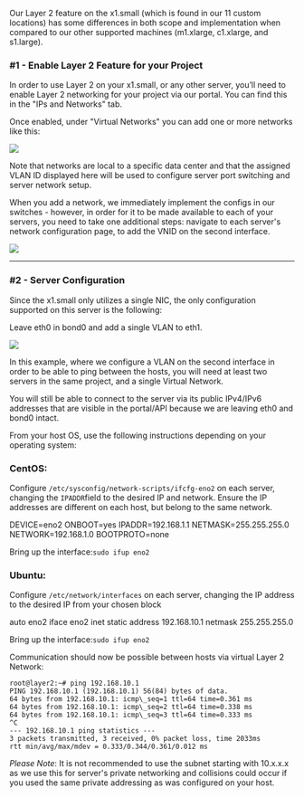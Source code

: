 <!--<meta>
{
    "title":"Layer2: x1.small",
    "description":"Setting Up & Using Layer2 on x1.small",
    "date": "09/20/2019",
    "tag":[Netowrk", "Layer2"]
}
</meta>-->

Our Layer 2 feature on the x1.small (which is found in our 11 custom locations) has some differences in both scope and implementation when compared to our other supported machines (m1.xlarge, c1.xlarge, and s1.large).



### #1 - Enable Layer 2 Feature for your Project

  

In order to use Layer 2 on your x1.small, or any other server, you’ll need to enable Layer 2 networking for your project via our portal.  You can find this in the "IPs and Networks" tab.  
  
Once enabled, under "Virtual Networks" you can add one or more networks like this:

![](https://deskpro-cloud.s3.amazonaws.com/files/26944/47/46218APQWHMWZMCBWHSN0-1539907054068.png)

  

Note that networks are local to a specific data center and that the assigned VLAN ID displayed here will be used to configure server port switching and server network setup.  
  
When you add a network, we immediately implement the configs in our switches - however, in order for it to be made available to each of your servers, you need to take one additional steps: navigate to each server's network configuration page, to add the VNID on the second interface.

![](https://deskpro-cloud.s3.amazonaws.com/files/26944/47/46220MCHZMKYSTJYDQPR0-1539907056396.png)

  

---

### #2 - Server Configuration

  

Since the x1.small only utilizes a single NIC, the only configuration supported on this server is the following:

Leave eth0 in bond0 and add a single VLAN to eth1.  
  

![](https://deskpro-cloud.s3.amazonaws.com/files/26944/47/46219CQSBXPMHJMBPMQN0-1539907054777.png)

  

In this example, where we configure a VLAN on the second interface in order to be able to ping between the hosts, you will need at least two servers in the same project, and a single Virtual Network.    
  
You will still be able to connect to the server via its public IPv4/IPv6 addresses that are visible in the portal/API because we are leaving eth0 and bond0 intact.  
  
From your host OS, use the following instructions depending on your operating system:

  

### **CentOS:**  
Configure `/etc/sysconfig/network-scripts/ifcfg-eno2`  on each server, changing the `IPADDR`field to the desired IP and network. Ensure the IP addresses are different on each host, but belong to the same network.

DEVICE=eno2
ONBOOT=yes
IPADDR=192.168.1.1
NETMASK=255.255.255.0
NETWORK=192.168.1.0
BOOTPROTO=none

  

Bring up the interface:`sudo ifup eno2`

  

### **Ubuntu:**

  

Configure `/etc/network/interfaces`  on each server, changing the IP address to the desired IP from your chosen block

auto eno2
iface eno2 inet static
    address 192.168.10.1
    netmask 255.255.255.0

  

Bring up the interface:`sudo ifup eno2` 

  

Communication should now be possible between hosts via virtual Layer 2 Network: 

````
root@layer2:~# ping 192.168.10.1
PING 192.168.10.1 (192.168.10.1) 56(84) bytes of data.
64 bytes from 192.168.10.1: icmp\_seq=1 ttl=64 time=0.361 ms
64 bytes from 192.168.10.1: icmp\_seq=2 ttl=64 time=0.338 ms
64 bytes from 192.168.10.1: icmp\_seq=3 ttl=64 time=0.333 ms
^C
--- 192.168.10.1 ping statistics ---
3 packets transmitted, 3 received, 0% packet loss, time 2033ms
rtt min/avg/max/mdev = 0.333/0.344/0.361/0.012 ms
````
  

*Please Note*: It is not recommended to use the subnet starting with 10.x.x.x as we use this for server's private networking and collisions could occur if you used the same private addressing as was configured on your host.